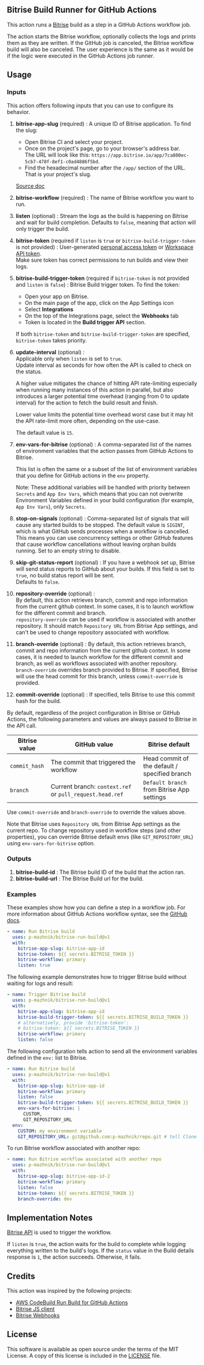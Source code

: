 ## Bitrise Build Runner for GitHub Actions

This action runs a [Bitrise][bitrise] build as a step in a GitHub Actions
workflow job.

The action starts the Bitrise workflow, optionally collects the logs and prints
them as they are written. If the GitHub job is canceled, the Bitrise workflow
build will also be canceled. The user experience is the same as it would be if
the logic were executed in the GitHub Actions job runner.

## Usage

### Inputs

This action offers following inputs that you can use to configure its behavior.

1. **bitrise-app-slug** (required) : A unique ID of Bitrise application. To find
   the slug:

   - Open Bitrise CI and select your project.
   - Once on the project's page, go to your browser's address bar.  
     The URL will look like this:
     `https://app.bitrise.io/app/7ca800ec-5cb7-478f-8ef1-c0ad4886f5bd`.
   - Find the hexadecimal number after the `/app/` section of the URL. That is
     your project's slug.

   [Source doc][bitrise-app-slug-doc]

1. **bitrise-workflow** (required) : The name of Bitrise workflow you want to
   run.

1. **listen** (optional) : Stream the logs as the build is happening on Bitrise
   and wait for build completion. Defaults to `false`, meaning that action will
   only trigger the build.

1. **bitrise-token** (required if `listen` is `true` or
   `bitrise-build-trigger-token` is not provided) : User-generated [personal
   access token][bitrise-pat] or [Workspace API
   token][bitrise-workspace-token].  
   Make sure token has correct permissions to run builds and view their logs.

1. **bitrise-build-trigger-token** (required if `bitrise-token` is not provided
   and `listen` is `false`) : Bitrise Build trigger token. To find the token:

   - Open your app on Bitrise.
   - On the main page of the app, click on the App Settings icon
   - Select **Integrations**
   - On the top of the Integrations page, select the **Webhooks** tab
   - Token is located in the **Build trigger API** section.

   If both `bitrise-token` and `bitrise-build-trigger-token` are specified,
   `bitrise-token` takes priority.

1. **update-interval** (optional) :  
   Applicable only when `listen` is set to `true`.  
   Update interval as seconds for how often the API is called to check on the
   status.

   A higher value mitigates the chance of hitting API rate-limiting especially
   when running many instances of this action in parallel, but also introduces a
   larger potential time overhead (ranging from 0 to update interval) for the
   action to fetch the build result and finish.

   Lower value limits the potential time overhead worst case but it may hit the
   API rate-limit more often, depending on the use-case.

   The default value is `15`.

1. **env-vars-for-bitrise** (optional) : A comma-separated list of the names of
   environment variables that the action passes from GitHub Actions to Bitrise.

   This list is often the same or a subset of the list of environment variables
   that you define for GitHub actions in the `env` property.

   Note: These additional variables will be handled with priority between
   `Secrets` and `App Env Vars`, which means that you can not overwrite
   Environment Variables defined in your build configuration (for example,
   `App Env Vars`), only `Secrets`.

1. **stop-on-signals** (optional) : Comma-separated list of signals that will
   cause any started builds to be stopped. The default value is `SIGINT`, which
   is what GitHub sends processes when a workflow is cancelled. This means you
   can use concurrency settings or other GitHub features that cause workflow
   cancellations without leaving orphan builds running. Set to an empty string
   to disable.

1. **skip-git-status-report** (optional) : If you have a webhook set up, Bitrise
   will send status reports to GitHub about your builds. If this field is set to
   `true`, no build status report will be sent.  
   Defaults to `false`.

1. **repository-override** (optional) :  
   By default, this action retrieves branch, commit and repo information from
   the current github context. In some cases, it is to launch workflow for the
   different commit and branch.  
   `repository-override` can be used if workflow is associated with another
   repository. It should match `Repository URL` from Bitrise App settings, and
   can't be used to change repository associated with workflow.

1. **branch-override** (optional) : By default, this action retrieves branch,
   commit and repo information from the current github context. In some cases,
   it is needed to launch workflow for the different commit and branch, as well
   as workflows associated with another repository.  
   `branch-override` overrides branch provided to Bitrise. If specified, Bitrise
   will use the head commit for this branch, unless `commit-override` is
   provided.

1. **commit-override** (optional) : If specified, tells Bitrise to use this
   commit hash for the build.

By default, regardless of the project configuration in Bitrise or GitHub
Actions, the following parameters and values are always passed to Bitrise in the
API call.

| Bitrise value | GitHub value                                             | Bitrise default                               |
| ------------- | -------------------------------------------------------- | --------------------------------------------- |
| `commit_hash` | The commit that triggered the workflow                   | Head commit of the default / specified branch |
| `branch`      | Current branch: `context.ref` or `pull_request.head.ref` | `Default branch` from Bitrise App settings    |

Use `commit-override` and `branch-override` to override the values above.

Note that Bitrise uses `Repository URL` from Bitrise App settings as the current
repo. To change repository used in workflow steps (and other properties), you
can override Bitrise default envs (like `GIT_REPOSITORY_URL`) using
`env-vars-for-bitrise` option.

### Outputs

1. **bitrise-build-id** : The Bitrise build ID of the build that the action ran.
1. **bitrise-build-url** : The Bitrise Build url for the build.

### Examples

These examples show how you can define a step in a workflow job. For more
information about GitHub Actions workflow syntax, see the [GitHub
docs][github workflow syntax].

```yaml
- name: Run Bitrise build
  uses: p-mazhnik/bitrise-run-build@v1
  with:
    bitrise-app-slug: bitrise-app-id
    bitrise-token: ${{ secrets.BITRISE_TOKEN }}
    bitrise-workflow: primary
    listen: true
```

The following example demonstrates how to trigger Bitrise build without waiting
for logs and result:

```yaml
- name: Trigger Bitrise build
  uses: p-mazhnik/bitrise-run-build@v1
  with:
    bitrise-app-slug: bitrise-app-id
    bitrise-build-trigger-token: ${{ secrets.BITRISE_BUILD_TOKEN }}
    # alternatively, provide 'bitrise-token':
    # bitrise-token: ${{ secrets.BITRISE_TOKEN }}
    bitrise-workflow: primary
    listen: false
```

The following configuration tells action to send all the environment variables
defined in the `env:` list to Bitrise.

```yaml
- name: Run Bitrise build
  uses: p-mazhnik/bitrise-run-build@v1
  with:
    bitrise-app-slug: bitrise-app-id
    bitrise-workflow: primary
    listen: false
    bitrise-build-trigger-token: ${{ secrets.BITRISE_BUILD_TOKEN }}
    env-vars-for-bitrise: |
      CUSTOM,
      GIT_REPOSITORY_URL
  env:
    CUSTOM: my environment variable
    GIT_REPOSITORY_URL: git@github.com:p-mazhnik/repo.git # tell Clone step to use different repo
```

To run Bitrise workflow associated with another repo:

```yaml
- name: Run Bitrise workflow associated with another repo
  uses: p-mazhnik/bitrise-run-build@v1
  with:
    bitrise-app-slug: bitrise-app-id-2
    bitrise-workflow: primary
    listen: false
    bitrise-token: ${{ secrets.BITRISE_TOKEN }}
    branch-override: dev
```

## Implementation Notes

[Bitrise API][bitrise-api] is used to trigger the workflow.

If `listen` is `true`, the action waits for the build to complete while logging
everything written to the build's logs. If the `status` value in the Build
details response is `1`, the action succeeds. Otherwise, it fails.

## Credits

This action was inspired by the following projects:

- [AWS CodeBuild Run Build for GitHub Actions](https://github.com/aws-actions/aws-codebuild-run-build/)
- [Bitrise JS client](https://github.com/lifeomic/bitrise/)
- [Bitrise Webhooks](https://github.com/bitrise-io/bitrise-webhooks/)

## License

This software is available as open source under the terms of the MIT License. A
copy of this license is included in the [LICENSE][license] file.

[bitrise]: https://bitrise.io/
[bitrise-pat]:
  https://devcenter.bitrise.io/en/accounts/personal-access-tokens.html#creating-a-personal-access-token
[bitrise-app-slug-doc]:
  https://devcenter.bitrise.io/en/api/identifying-workspaces-and-apps-with-their-slugs.html#finding-a-slug-on-the-bitrise-website
[bitrise-workspace-token]:
  https://devcenter.bitrise.io/en/workspaces/workspace-api-token.html#creating-a-workspace-api-token
[bitrise-api]: https://devcenter.bitrise.io/en/api.html
[github workflow syntax]:
  https://help.github.com/en/actions/automating-your-workflow-with-github-actions/workflow-syntax-for-github-actions
[license]: ./LICENSE
